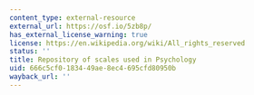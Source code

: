 ```yaml
---
content_type: external-resource
external_url: https://osf.io/5zb8p/
has_external_license_warning: true
license: https://en.wikipedia.org/wiki/All_rights_reserved
status: ''
title: Repository of scales used in Psychology
uid: 666c5cf0-1834-49ae-8ec4-695cfd80950b
wayback_url: ''
---
```

